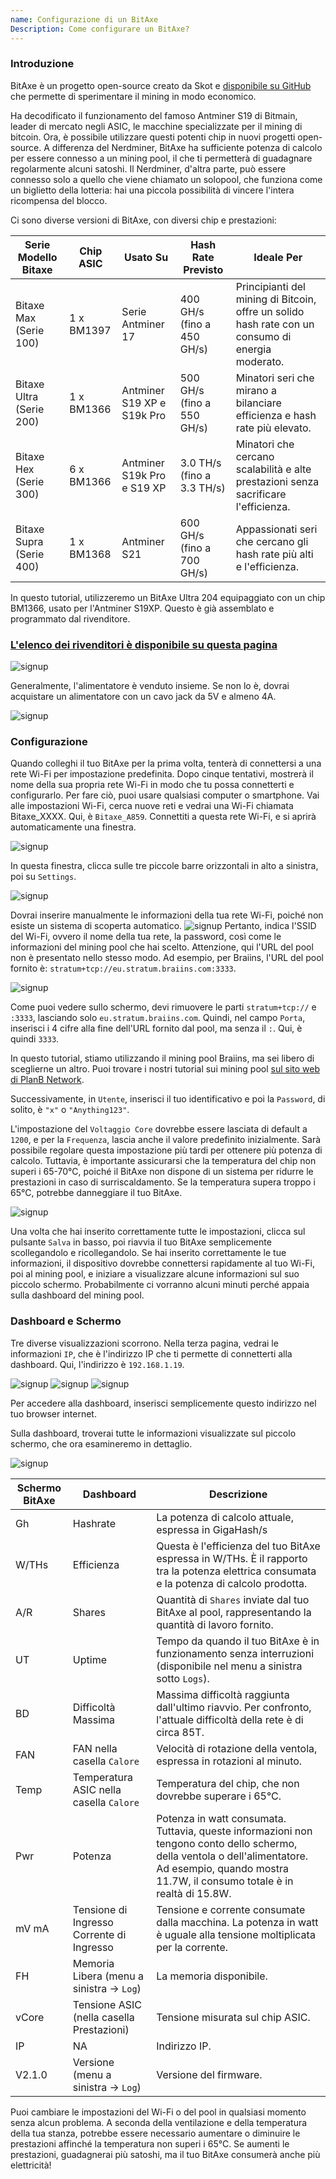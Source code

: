 ```yaml
---
name: Configurazione di un BitAxe
Description: Come configurare un BitAxe?
---
```


### Introduzione

BitAxe è un progetto open-source creato da Skot e [disponibile su GitHub](https://github.com/skot/bitaxe) che permette di sperimentare il mining in modo economico.

Ha decodificato il funzionamento del famoso Antminer S19 di Bitmain, leader di mercato negli ASIC, le macchine specializzate per il mining di bitcoin. Ora, è possibile utilizzare questi potenti chip in nuovi progetti open-source. A differenza del Nerdminer, BitAxe ha sufficiente potenza di calcolo per essere connesso a un mining pool, il che ti permetterà di guadagnare regolarmente alcuni satoshi. Il Nerdminer, d'altra parte, può essere connesso solo a quello che viene chiamato un solopool, che funziona come un biglietto della lotteria: hai una piccola possibilità di vincere l'intera ricompensa del blocco.

Ci sono diverse versioni di BitAxe, con diversi chip e prestazioni:

| Serie Modello Bitaxe     | Chip ASIC | Usato Su                    | Hash Rate Previsto         | Ideale Per                                                                                                 |
| ------------------------ | --------- | --------------------------- | --------------------------- | ---------------------------------------------------------------------------------------------------------- |
| Bitaxe Max (Serie 100)   | 1 x BM1397| Serie Antminer 17           | 400 GH/s (fino a 450 GH/s)  | Principianti del mining di Bitcoin, offre un solido hash rate con un consumo di energia moderato.         |
| Bitaxe Ultra (Serie 200) | 1 x BM1366| Antminer S19 XP e S19k Pro  | 500 GH/s (fino a 550 GH/s)  | Minatori seri che mirano a bilanciare efficienza e hash rate più elevato.                                  |
| Bitaxe Hex (Serie 300)   | 6 x BM1366| Antminer S19k Pro e S19 XP  | 3.0 TH/s (fino a 3.3 TH/s)  | Minatori che cercano scalabilità e alte prestazioni senza sacrificare l'efficienza.                        |
| Bitaxe Supra (Serie 400) | 1 x BM1368| Antminer S21                | 600 GH/s (fino a 700 GH/s)  | Appassionati seri che cercano gli hash rate più alti e l'efficienza.                                       |

In questo tutorial, utilizzeremo un BitAxe Ultra 204 equipaggiato con un chip BM1366, usato per l'Antminer S19XP. Questo è già assemblato e programmato dal rivenditore.

### [L'elenco dei rivenditori è disponibile su questa pagina](https://bitaxe.org/legit.html)

![signup](assets/2.webp)

Generalmente, l'alimentatore è venduto insieme. Se non lo è, dovrai acquistare un alimentatore con un cavo jack da 5V e almeno 4A.

![signup](assets/1.webp)

### Configurazione
Quando colleghi il tuo BitAxe per la prima volta, tenterà di connettersi a una rete Wi-Fi per impostazione predefinita. Dopo cinque tentativi, mostrerà il nome della sua propria rete Wi-Fi in modo che tu possa connetterti e configurarlo.
Per fare ciò, puoi usare qualsiasi computer o smartphone. Vai alle impostazioni Wi-Fi, cerca nuove reti e vedrai una Wi-Fi chiamata Bitaxe_XXXX. Qui, è `Bitaxe_A859`. Connettiti a questa rete Wi-Fi, e si aprirà automaticamente una finestra.

![signup](assets/3.webp)

In questa finestra, clicca sulle tre piccole barre orizzontali in alto a sinistra, poi su `Settings`.

![signup](assets/4.webp)

Dovrai inserire manualmente le informazioni della tua rete Wi-Fi, poiché non esiste un sistema di scoperta automatico.
![signup](assets/5.webp)
Pertanto, indica l'SSID del Wi-Fi, ovvero il nome della tua rete, la password, così come le informazioni del mining pool che hai scelto. Attenzione, qui l'URL del pool non è presentato nello stesso modo. Ad esempio, per Braiins, l'URL del pool fornito è: `stratum+tcp://eu.stratum.braiins.com:3333`.

![signup](assets/6.webp)

Come puoi vedere sullo schermo, devi rimuovere le parti `stratum+tcp://` e `:3333`, lasciando solo `eu.stratum.braiins.com`. Quindi, nel campo `Porta`, inserisci i 4 cifre alla fine dell'URL fornito dal pool, ma senza il `:`. Qui, è quindi `3333`.

In questo tutorial, stiamo utilizzando il mining pool Braiins, ma sei libero di sceglierne un altro. Puoi trovare i nostri tutorial sui mining pool [sul sito web di PlanB Network](https://planb.network/en/tutorials/mining).

Successivamente, in `Utente`, inserisci il tuo identificativo e poi la `Password`, di solito, è `"x"` o `"Anything123"`.

L'impostazione del `Voltaggio Core` dovrebbe essere lasciata di default a `1200`, e per la `Frequenza`, lascia anche il valore predefinito inizialmente. Sarà possibile regolare questa impostazione più tardi per ottenere più potenza di calcolo. Tuttavia, è importante assicurarsi che la temperatura del chip non superi i 65-70°C, poiché il BitAxe non dispone di un sistema per ridurre le prestazioni in caso di surriscaldamento. Se la temperatura supera troppo i 65°C, potrebbe danneggiare il tuo BitAxe.

![signup](assets/7.webp)

Una volta che hai inserito correttamente tutte le impostazioni, clicca sul pulsante `Salva` in basso, poi riavvia il tuo BitAxe semplicemente scollegandolo e ricollegandolo.
Se hai inserito correttamente le tue informazioni, il dispositivo dovrebbe connettersi rapidamente al tuo Wi-Fi, poi al mining pool, e iniziare a visualizzare alcune informazioni sul suo piccolo schermo. Probabilmente ci vorranno alcuni minuti perché appaia sulla dashboard del mining pool.
### Dashboard e Schermo

Tre diverse visualizzazioni scorrono. Nella terza pagina, vedrai le informazioni `IP`, che è l'indirizzo IP che ti permette di connetterti alla dashboard. Qui, l'indirizzo è `192.168.1.19`.

![signup](assets/8.webp) ![signup](assets/9.webp) ![signup](assets/10.webp)

Per accedere alla dashboard, inserisci semplicemente questo indirizzo nel tuo browser internet.

Sulla dashboard, troverai tutte le informazioni visualizzate sul piccolo schermo, che ora esamineremo in dettaglio.

![signup](assets/11.webp)

| Schermo BitAxe | Dashboard                                   | Descrizione                                                                                                                                                                                                               |
| -------------- | ------------------------------------------- | ------------------------------------------------------------------------------------------------------------------------------------------------------------------------------------------------------------------------- |
| Gh             | Hashrate                                    | La potenza di calcolo attuale, espressa in GigaHash/s                                                                                                                                                                      |
| W/THs          | Efficienza                                  | Questa è l'efficienza del tuo BitAxe espressa in W/THs. È il rapporto tra la potenza elettrica consumata e la potenza di calcolo prodotta.                                                                          |
| A/R            | Shares                                      | Quantità di `Shares` inviate dal tuo BitAxe al pool, rappresentando la quantità di lavoro fornito.                                                                                                                          |
| UT             | Uptime                                      | Tempo da quando il tuo BitAxe è in funzionamento senza interruzioni (disponibile nel menu a sinistra sotto `Logs`).                                                                                                                |
| BD            | Difficoltà Massima                          | Massima difficoltà raggiunta dall'ultimo riavvio. Per confronto, l'attuale difficoltà della rete è di circa 85T.                                                                                                          |
| FAN           | FAN nella casella `Calore`                  | Velocità di rotazione della ventola, espressa in rotazioni al minuto.                                                                                                                                                     |
| Temp          | Temperatura ASIC nella casella `Calore`     | Temperatura del chip, che non dovrebbe superare i 65°C.                                                                                                                                                                   |
| Pwr           | Potenza                                     | Potenza in watt consumata. Tuttavia, queste informazioni non tengono conto dello schermo, della ventola o dell'alimentatore. Ad esempio, quando mostra 11.7W, il consumo totale è in realtà di 15.8W.                    |
| mV mA         | Tensione di Ingresso Corrente di Ingresso   | Tensione e corrente consumate dalla macchina. La potenza in watt è uguale alla tensione moltiplicata per la corrente.                                                                                                      |
| FH            | Memoria Libera (menu a sinistra -> `Log`)   | La memoria disponibile.                                                                                                                                                                                                   |
| vCore         | Tensione ASIC (nella casella Prestazioni)   | Tensione misurata sul chip ASIC.                                                                                                                                                                                          |
| IP            | NA                                          | Indirizzo IP.                                                                                                                                                                                                             |
| V2.1.0        | Versione (menu a sinistra -> `Log`)         | Versione del firmware.                                                                                                                                                                                                    |
Puoi cambiare le impostazioni del Wi-Fi o del pool in qualsiasi momento senza alcun problema.
A seconda della ventilazione e della temperatura della tua stanza, potrebbe essere necessario aumentare o diminuire le prestazioni affinché la temperatura non superi i 65°C. Se aumenti le prestazioni, guadagnerai più satoshi, ma il tuo BitAxe consumerà anche più elettricità!